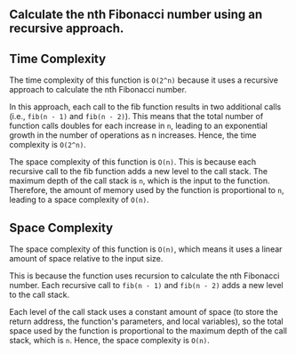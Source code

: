 ## Calculate the nth Fibonacci number using an recursive approach.

## Time Complexity

The time complexity of this function is `O(2^n)` because it uses a recursive approach to calculate the nth Fibonacci number.

In this approach, each call to the fib function results in two additional calls (i.e., `fib(n - 1)` and `fib(n - 2)`). This means that the total number of function calls doubles for each increase in `n`, leading to an exponential growth in the number of operations as n increases. Hence, the time complexity is `O(2^n)`.

The space complexity of this function is `O(n)`. This is because each recursive call to the fib function adds a new level to the call stack. The maximum depth of the call stack is `n`, which is the input to the function. Therefore, the amount of memory used by the function is proportional to `n`, leading to a space complexity of `O(n)`.

## Space Complexity

The space complexity of this function is `O(n)`, which means it uses a linear amount of space relative to the input size.

This is because the function uses recursion to calculate the nth Fibonacci number. Each recursive call to `fib(n - 1)` and `fib(n - 2)` adds a new level to the call stack.

Each level of the call stack uses a constant amount of space (to store the return address, the function's parameters, and local variables), so the total space used by the function is proportional to the maximum depth of the call stack, which is `n`. Hence, the space complexity is `O(n)`.